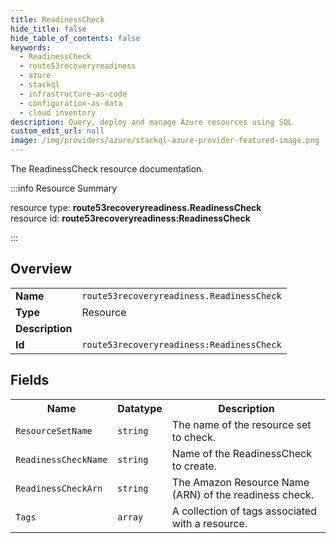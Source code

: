 ```yaml
---
title: ReadinessCheck
hide_title: false
hide_table_of_contents: false
keywords:
  - ReadinessCheck
  - route53recoveryreadiness
  - azure
  - stackql
  - infrastructure-as-code
  - configuration-as-data
  - cloud inventory
description: Query, deploy and manage Azure resources using SQL
custom_edit_url: null
image: /img/providers/azure/stackql-azure-provider-featured-image.png
---
```

The ReadinessCheck resource documentation.

:::info Resource Summary

<div class="row">
<div class="providerDocColumn">
<span>resource type:&nbsp;<b>route53recoveryreadiness.ReadinessCheck</b></span><br />
<span>resource id:&nbsp;<b>route53recoveryreadiness:ReadinessCheck</b></span><br />
</div>
</div>

:::

## Overview
<table><tbody>
<tr><td><b>Name</b></td><td><code>route53recoveryreadiness.ReadinessCheck</code></td></tr>
<tr><td><b>Type</b></td><td>Resource</td></tr>
<tr><td><b>Description</b></td><td></td></tr>
<tr><td><b>Id</b></td><td><code>route53recoveryreadiness:ReadinessCheck</code></td></tr>
</tbody></table>

## Fields
<table><tbody>
<tr><th>Name</th><th>Datatype</th><th>Description</th></tr>
<tr><td><code>ResourceSetName</code></td><td><code>string</code></td><td>The name of the resource set to check.</td></tr><tr><td><code>ReadinessCheckName</code></td><td><code>string</code></td><td>Name of the ReadinessCheck to create.</td></tr><tr><td><code>ReadinessCheckArn</code></td><td><code>string</code></td><td>The Amazon Resource Name (ARN) of the readiness check.</td></tr><tr><td><code>Tags</code></td><td><code>array</code></td><td>A collection of tags associated with a resource.</td></tr>
</tbody></table>